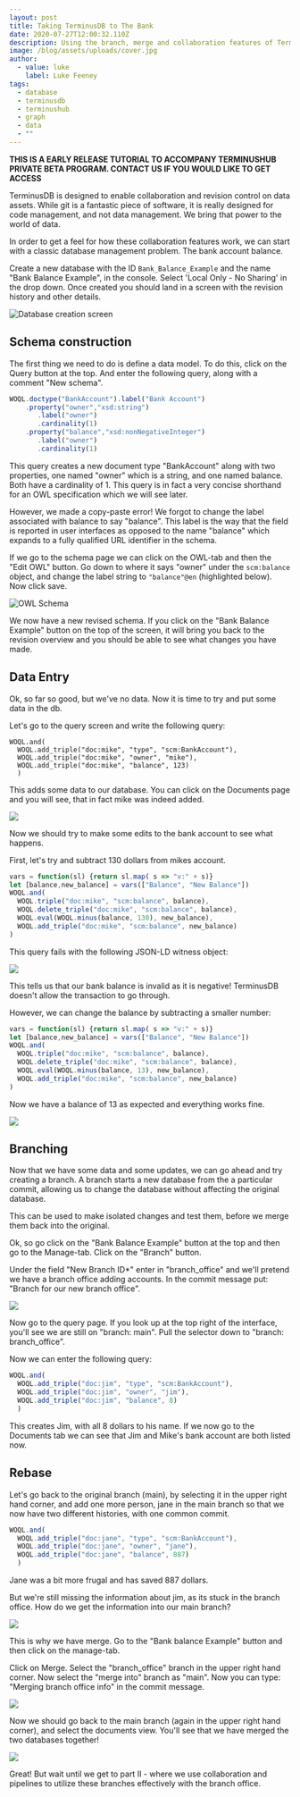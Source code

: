 ```yaml
---
layout: post
title: Taking TerminusDB to The Bank
date: 2020-07-27T12:00:32.110Z
description: Using the branch, merge and collaboration features of TerminusDB and Hub
image: /blog/assets/uploads/cover.jpg
author:
  - value: luke
    label: Luke Feeney
tags:
  - database
  - terminusdb
  - terminushub
  - graph
  - data
  - ""
---
```

**THIS IS A EARLY RELEASE TUTORIAL TO ACCOMPANY TERMINUSHUB PRIVATE BETA PROGRAM. CONTACT US IF YOU WOULD LIKE TO GET ACCESS**



TerminusDB is designed to enable collaboration and revision control on data assets. While git is a fantastic piece of software, it is really designed for code management, and not data management. We bring that
power to the world of data.

In order to get a feel for how these collaboration features work, we can start with a classic database management problem. The bank account balance.

Create a new database with the ID `Bank_Balance_Example` and the name "Bank Balance Example", in the console. Select 'Local Only - No Sharing' in the drop down. Once created you should land in a screen with the revision history and other details.

![Database creation screen](/blog/assets/uploads/create-screen.jpg)

## Schema construction

The first thing we need to do is define a data model. To do this, click on the Query button at the top. And enter the following query,
along with a comment "New schema".

```javascript
WOQL.doctype("BankAccount").label("Bank Account")
    .property("owner","xsd:string")
       .label("owner")
       .cardinality(1)
    .property("balance","xsd:nonNegativeInteger")
       .label("owner")
       .cardinality(1)
```

This query creates a new document type "BankAccount" along with two properties, one named "owner" which is a string, and one named balance. Both have a cardinality of 1. This query is in fact a very
concise shorthand for an OWL specification which we will see later.

However, we made a copy-paste error! We forgot to change the label associated with balance to say "balance". This label is the way that the field is reported in user interfaces as opposed to the name
"balance" which expands to a fully qualified URL identifier in the
schema.

If we go to the schema page we can click on the OWL-tab and then the "Edit OWL" button. Go down to where it says "owner" under the `scm:balance` object, and change the label string to `"balance"@en` (highlighted below). Now click save.

![OWL Schema](/blog/assets/uploads/owl-schema.jpg)

We now have a new revised schema. If you click on the "Bank Balance Example" button on the top of the screen, it will bring you back to the revision overview and you should be able to see what changes you have made.

## Data Entry

Ok, so far so good, but we've no data. Now it is time to try and put some data in the db.

Let's go to the query screen and write the following query:

```
WOQL.and(
  WOQL.add_triple("doc:mike", "type", "scm:BankAccount"),
  WOQL.add_triple("doc:mike", "owner", "mike"),
  WOQL.add_triple("doc:mike", "balance", 123)
  )
```

This adds some data to our database. You can click on the Documents page and you will see, that in fact mike was indeed added.

![](/blog/assets/uploads/doc-created.jpg)

Now we should try to make some edits to the bank account to see what happens.

First, let's try and subtract 130 dollars from mikes account.

```javascript
vars = function(sl) {return sl.map( s => "v:" + s)}
let [balance,new_balance] = vars(["Balance", "New Balance"])
WOQL.and(
  WOQL.triple("doc:mike", "scm:balance", balance),
  WOQL.delete_triple("doc:mike", "scm:balance", balance),
  WOQL.eval(WOQL.minus(balance, 130), new_balance),
  WOQL.add_triple("doc:mike", "scm:balance", new_balance)
)
```

This query fails with the following JSON-LD witness object:

![](/blog/assets/uploads/vio.jpg)

This tells us that our bank balance is invalid as it is negative! TerminusDB doesn't allow the transaction to go through.

However, we can change the balance by subtracting a smaller number:

```javascript
vars = function(sl) {return sl.map( s => "v:" + s)}
let [balance,new_balance] = vars(["Balance", "New Balance"])
WOQL.and(
  WOQL.triple("doc:mike", "scm:balance", balance),
  WOQL.delete_triple("doc:mike", "scm:balance", balance),
  WOQL.eval(WOQL.minus(balance, 13), new_balance),
  WOQL.add_triple("doc:mike", "scm:balance", new_balance)
)
```

Now we have a balance of 13 as expected and everything works fine.

![](/blog/assets/uploads/minus-result.jpg)

## Branching

Now that we have some data and some updates, we can go ahead and try creating a branch. A branch starts a new database from the a particular commit, allowing us to change the database without affecting the original database.

This can be used to make isolated changes and test them, before we merge them back into the original.

Ok, so go click on the "Bank Balance Example" button at the top and then go to the Manage-tab. Click on the "Branch" button.

Under the field "New Branch ID*" enter in "branch_office" and we'll pretend we have a branch office adding accounts. In the commit message put: "Branch for our new branch office".

![](/blog/assets/uploads/branching.jpg)

Now go to the query page. If you look up at the top right of the interface, you'll see we are still on "branch: main". Pull the
selector down to "branch: branch_office".

Now we can enter the following query:

```javascript
WOQL.and(
  WOQL.add_triple("doc:jim", "type", "scm:BankAccount"),
  WOQL.add_triple("doc:jim", "owner", "jim"),
  WOQL.add_triple("doc:jim", "balance", 8)
  )
```

This creates Jim, with all 8 dollars to his name.  If we now go to the Documents tab we can see that Jim and Mike's bank account are both listed now.

## Rebase

Let's go back to the original branch (main), by selecting it in the upper right hand corner, and add one more person, jane in the main branch so that we now have two different histories, with one common
commit.



```javascript
WOQL.and(
  WOQL.add_triple("doc:jane", "type", "scm:BankAccount"),
  WOQL.add_triple("doc:jane", "owner", "jane"),
  WOQL.add_triple("doc:jane", "balance", 887)
  )

```

Jane was a bit more frugal and has saved 887 dollars.

But we're still missing the information about jim, as its stuck in the branch office. How do we get the information into our main branch?

![](/blog/assets/uploads/branches.jpg)

This is why we have merge. Go to the "Bank balance Example" button and then click on the manage-tab.

Click on Merge. Select the "branch_office" branch in the upper right hand corner. Now select the "merge into" branch as "main". Now you can type: "Merging branch office info" in the commit message.



![](/blog/assets/uploads/merge.jpg)

Now we should go back to the main branch (again in the upper right hand corner), and select the documents view. You'll see that we have merged the two databases together!

![](/blog/assets/uploads/merged.jpg)

Great! But wait until we get to part II - where we use collaboration and pipelines to utilize these branches effectively with the branch office.